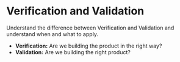 # Verification and Validation

Understand the difference between Verification and Validation and understand when and what to apply.

- **Verification:** Are we building the product in the right way?
- **Validation:** Are we building the right product?
